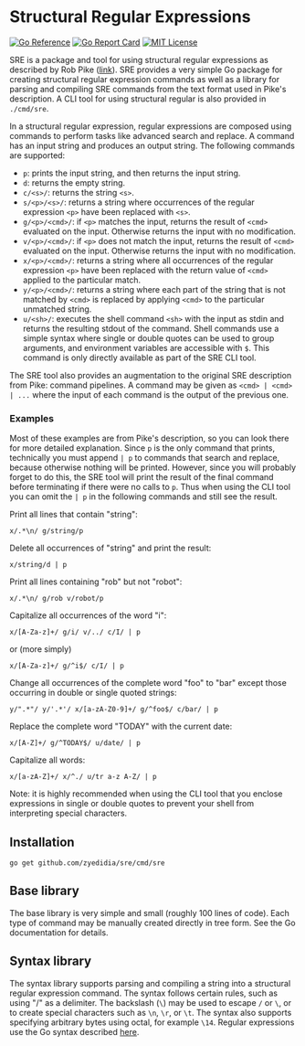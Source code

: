 # Structural Regular Expressions

[![Go Reference](https://pkg.go.dev/badge/github.com/zyedidia/sre.svg)](https://pkg.go.dev/github.com/zyedidia/sre)
[![Go Report Card](https://goreportcard.com/badge/github.com/zyedidia/sre)](https://goreportcard.com/report/github.com/zyedidia/sre)
[![MIT License](https://img.shields.io/badge/license-MIT-blue.svg)](https://github.com/zyedidia/sre/blob/master/LICENSE)

SRE is a package and tool for using structural regular expressions as described
by Rob Pike ([link](http://doc.cat-v.org/bell_labs/structural_regexps/)). SRE
provides a very simple Go package for creating structural regular expression
commands as well as a library for parsing and compiling SRE commands from the
text format used in Pike's description. A CLI tool for using structural regular
is also provided in `./cmd/sre`.

In a structural regular expression, regular expressions are composed using
commands to perform tasks like advanced search and replace. A command has
an input string and produces an output string. The following commands are
supported:

* `p`: prints the input string, and then returns the input string.
* `d`: returns the empty string.
* `c/<s>/`: returns the string `<s>`.
* `s/<p>/<s>/`: returns a string where occurrences of the regular expression
  `<p>` have been replaced with `<s>`.
* `g/<p>/<cmd>/`: if `<p>` matches the input, returns the result of `<cmd>`
  evaluated on the input. Otherwise returns the input with no modification.
* `v/<p>/<cmd>/`: if `<p>` does not match the input, returns the result of
  `<cmd>` evaluated on the input. Otherwise returns the input with no
  modification.
* `x/<p>/<cmd>/`: returns a string where all occurrences of the regular
  expression `<p>` have been replaced with the return value of `<cmd>` applied
  to the particular match.
* `y/<p>/<cmd>/`: returns a string where each part of the string that is not
  matched by `<cmd>` is replaced by applying `<cmd>` to the particular
  unmatched string.
* `u/<sh>/`: executes the shell command `<sh>` with the input as stdin and
  returns the resulting stdout of the command. Shell commands use a simple
  syntax where single or double quotes can be used to group arguments, and
  environment variables are accessible with `$`. This command is only directly
  available as part of the SRE CLI tool.

The SRE tool also provides an augmentation to the original SRE description from
Pike: command pipelines. A command may be given as `<cmd> | <cmd> | ...` where
the input of each command is the output of the previous one.

### Examples

Most of these examples are from Pike's description, so you can look there for
more detailed explanation. Since `p` is the only command that prints,
technically you must append `| p` to commands that search and replace, because
otherwise nothing will be printed. However, since you will probably forget to
do this, the SRE tool will print the result of the final command before
terminating if there were no calls to `p`. Thus when using the CLI tool you can
omit the `| p` in the following commands and still see the result.

Print all lines that contain "string":

```
x/.*\n/ g/string/p
```

Delete all occurrences of "string" and print the result:

```
x/string/d | p
```

Print all lines containing "rob" but not "robot":

```
x/.*\n/ g/rob v/robot/p
```

Capitalize all occurrences of the word "i":

```
x/[A-Za-z]+/ g/i/ v/../ c/I/ | p
```

or (more simply)

```
x/[A-Za-z]+/ g/^i$/ c/I/ | p
```

Change all occurrences of the complete word "foo" to "bar" except those
occurring in double or single quoted strings:

```
y/".*"/ y/'.*'/ x/[a-zA-Z0-9]+/ g/^foo$/ c/bar/ | p
```

Replace the complete word "TODAY" with the current date:

```
x/[A-Z]+/ g/^TODAY$/ u/date/ | p
```

Capitalize all words:

```
x/[a-zA-Z]+/ x/^./ u/tr a-z A-Z/ | p
```

Note: it is highly recommended when using the CLI tool that you enclose
expressions in single or double quotes to prevent your shell from interpreting
special characters.

## Installation

```
go get github.com/zyedidia/sre/cmd/sre
```

## Base library

The base library is very simple and small (roughly 100 lines of code). Each
type of command may be manually created directly in tree form. See the Go
documentation for details.

## Syntax library

The syntax library supports parsing and compiling a string into a structural
regular expression command. The syntax follows certain rules, such as using "/"
as a delimiter. The backslash (`\`) may be used to escape `/` or `\`, or to
create special characters such as `\n`, `\r`, or `\t`. The syntax also supports
specifying arbitrary bytes using octal, for example `\14`. Regular expressions
use the Go syntax described [here](https://golang.org/pkg/regexp/syntax/).

